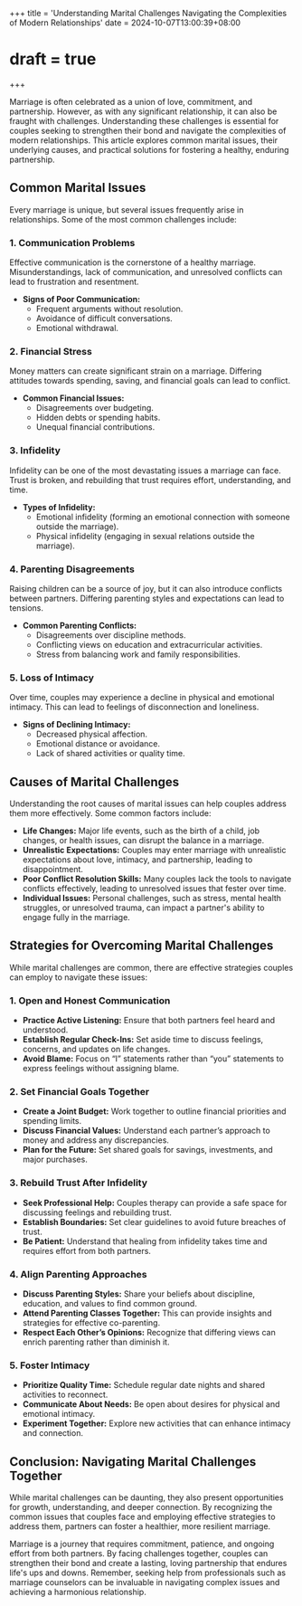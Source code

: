 +++
title = 'Understanding Marital Challenges Navigating the Complexities of Modern Relationships'
date = 2024-10-07T13:00:39+08:00
# draft = true
+++


Marriage is often celebrated as a union of love, commitment, and partnership. However, as with any significant relationship, it can also be fraught with challenges. Understanding these challenges is essential for couples seeking to strengthen their bond and navigate the complexities of modern relationships. This article explores common marital issues, their underlying causes, and practical solutions for fostering a healthy, enduring partnership.

## Common Marital Issues

Every marriage is unique, but several issues frequently arise in relationships. Some of the most common challenges include:

### 1. Communication Problems

Effective communication is the cornerstone of a healthy marriage. Misunderstandings, lack of communication, and unresolved conflicts can lead to frustration and resentment. 

- **Signs of Poor Communication:**
  - Frequent arguments without resolution.
  - Avoidance of difficult conversations.
  - Emotional withdrawal.

### 2. Financial Stress

Money matters can create significant strain on a marriage. Differing attitudes towards spending, saving, and financial goals can lead to conflict.

- **Common Financial Issues:**
  - Disagreements over budgeting.
  - Hidden debts or spending habits.
  - Unequal financial contributions.

### 3. Infidelity

Infidelity can be one of the most devastating issues a marriage can face. Trust is broken, and rebuilding that trust requires effort, understanding, and time.

- **Types of Infidelity:**
  - Emotional infidelity (forming an emotional connection with someone outside the marriage).
  - Physical infidelity (engaging in sexual relations outside the marriage).

### 4. Parenting Disagreements

Raising children can be a source of joy, but it can also introduce conflicts between partners. Differing parenting styles and expectations can lead to tensions.

- **Common Parenting Conflicts:**
  - Disagreements over discipline methods.
  - Conflicting views on education and extracurricular activities.
  - Stress from balancing work and family responsibilities.

### 5. Loss of Intimacy

Over time, couples may experience a decline in physical and emotional intimacy. This can lead to feelings of disconnection and loneliness.

- **Signs of Declining Intimacy:**
  - Decreased physical affection.
  - Emotional distance or avoidance.
  - Lack of shared activities or quality time.

## Causes of Marital Challenges

Understanding the root causes of marital issues can help couples address them more effectively. Some common factors include:

- **Life Changes:** Major life events, such as the birth of a child, job changes, or health issues, can disrupt the balance in a marriage.
- **Unrealistic Expectations:** Couples may enter marriage with unrealistic expectations about love, intimacy, and partnership, leading to disappointment.
- **Poor Conflict Resolution Skills:** Many couples lack the tools to navigate conflicts effectively, leading to unresolved issues that fester over time.
- **Individual Issues:** Personal challenges, such as stress, mental health struggles, or unresolved trauma, can impact a partner's ability to engage fully in the marriage.

## Strategies for Overcoming Marital Challenges

While marital challenges are common, there are effective strategies couples can employ to navigate these issues:

### 1. Open and Honest Communication

- **Practice Active Listening:** Ensure that both partners feel heard and understood.
- **Establish Regular Check-Ins:** Set aside time to discuss feelings, concerns, and updates on life changes.
- **Avoid Blame:** Focus on “I” statements rather than “you” statements to express feelings without assigning blame.

### 2. Set Financial Goals Together

- **Create a Joint Budget:** Work together to outline financial priorities and spending limits.
- **Discuss Financial Values:** Understand each partner’s approach to money and address any discrepancies.
- **Plan for the Future:** Set shared goals for savings, investments, and major purchases.

### 3. Rebuild Trust After Infidelity

- **Seek Professional Help:** Couples therapy can provide a safe space for discussing feelings and rebuilding trust.
- **Establish Boundaries:** Set clear guidelines to avoid future breaches of trust.
- **Be Patient:** Understand that healing from infidelity takes time and requires effort from both partners.

### 4. Align Parenting Approaches

- **Discuss Parenting Styles:** Share your beliefs about discipline, education, and values to find common ground.
- **Attend Parenting Classes Together:** This can provide insights and strategies for effective co-parenting.
- **Respect Each Other’s Opinions:** Recognize that differing views can enrich parenting rather than diminish it.

### 5. Foster Intimacy

- **Prioritize Quality Time:** Schedule regular date nights and shared activities to reconnect.
- **Communicate About Needs:** Be open about desires for physical and emotional intimacy.
- **Experiment Together:** Explore new activities that can enhance intimacy and connection.

## Conclusion: Navigating Marital Challenges Together

While marital challenges can be daunting, they also present opportunities for growth, understanding, and deeper connection. By recognizing the common issues that couples face and employing effective strategies to address them, partners can foster a healthier, more resilient marriage. 

Marriage is a journey that requires commitment, patience, and ongoing effort from both partners. By facing challenges together, couples can strengthen their bond and create a lasting, loving partnership that endures life's ups and downs. Remember, seeking help from professionals such as marriage counselors can be invaluable in navigating complex issues and achieving a harmonious relationship.

